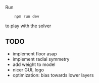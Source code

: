 Run

    	npm run dev

to play with the solver

## TODO

-   implement floor asap
-   implement radial symmetry
-   add weight to model
-   nicer GUI, logo
-   optimization: bias towards lower layers
